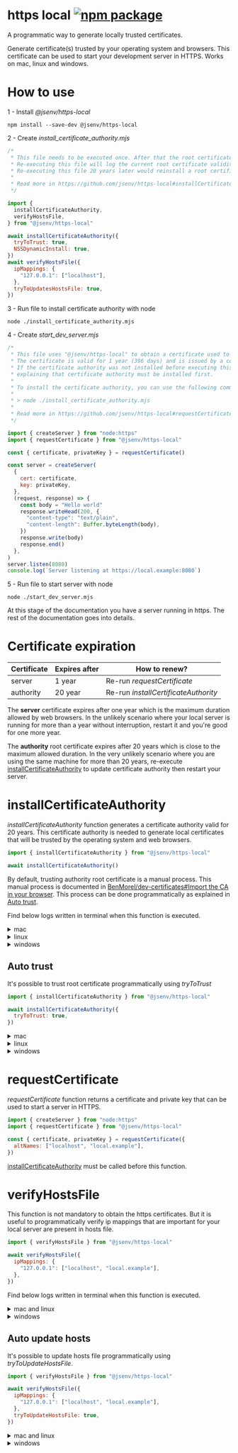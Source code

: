 # https local [![npm package](https://img.shields.io/npm/v/@jsenv/https-local.svg?logo=npm&label=package)](https://www.npmjs.com/package/@jsenv/https-local)

A programmatic way to generate locally trusted certificates.

Generate certificate(s) trusted by your operating system and browsers.
This certificate can be used to start your development server in HTTPS.
Works on mac, linux and windows.

# How to use

1 - Install _@jsenv/https-local_

```console
npm install --save-dev @jsenv/https-local
```

2 - Create _install_certificate_authority.mjs_

```js
/*
 * This file needs to be executed once. After that the root certificate is valid for 20 years.
 * Re-executing this file will log the current root certificate validity and trust status.
 * Re-executing this file 20 years later would reinstall a root certificate and re-trust it.
 *
 * Read more in https://github.com/jsenv/https-local#installCertificateAuthority
 */

import {
  installCertificateAuthority,
  verifyHostsFile,
} from "@jsenv/https-local"

await installCertificateAuthority({
  tryToTrust: true,
  NSSDynamicInstall: true,
})
await verifyHostsFile({
  ipMappings: {
    "127.0.0.1": ["localhost"],
  },
  tryToUpdatesHostsFile: true,
})
```

3 - Run file to install certificate authority with node

```console
node ./install_certificate_authority.mjs
```

4 - Create _start_dev_server.mjs_

```js
/*
 * This file uses "@jsenv/https-local" to obtain a certificate used to start a server in https.
 * The certificate is valid for 1 year (396 days) and is issued by a certificate authority trusted on this machine.
 * If the certificate authority was not installed before executing this file, an error is thrown
 * explaining that certificate authority must be installed first.
 *
 * To install the certificate authority, you can use the following command
 *
 * > node ./install_certificate_authority.mjs
 *
 * Read more in https://github.com/jsenv/https-local#requestCertificate
 */

import { createServer } from "node:https"
import { requestCertificate } from "@jsenv/https-local"

const { certificate, privateKey } = requestCertificate()

const server = createServer(
  {
    cert: certificate,
    key: privateKey,
  },
  (request, response) => {
    const body = "Hello world"
    response.writeHead(200, {
      "content-type": "text/plain",
      "content-length": Buffer.byteLength(body),
    })
    response.write(body)
    response.end()
  },
)
server.listen(8080)
console.log(`Server listening at https://local.example:8080`)
```

5 - Run file to start server with node

```console
node ./start_dev_server.mjs
```

At this stage of the documentation you have a server running in https.
The rest of the documentation goes into details.

# Certificate expiration

| Certificate | Expires after | How to renew?                        |
| ----------- | ------------- | ------------------------------------ |
| server      | 1 year        | Re-run _requestCertificate_          |
| authority   | 20 year       | Re-run _installCertificateAuthority_ |

The **server** certificate expires after one year which is the maximum duration allowed by web browsers. In the unlikely scenario where your local server is running for more than a year without interruption, restart it and you're good for one more year.

The **authority** root certificate expires after 20 years which is close to the maximum allowed duration. In the very unlikely scenario where you are using the same machine for more than 20 years, re-execute [installCertificateAuthority](#installCertificateAuthority) to update certificate authority then restart your server.

# installCertificateAuthority

_installCertificateAuthority_ function generates a certificate authority valid for 20 years.
This certificate authority is needed to generate local certificates that will be trusted by the operating system and web browsers.

```js
import { installCertificateAuthority } from "@jsenv/https-local"

await installCertificateAuthority()
```

By default, trusting authority root certificate is a manual process. This manual process is documented in [BenMorel/dev-certificates#Import the CA in your browser](https://github.com/BenMorel/dev-certificates/tree/c10cd68945da772f31815b7a36721ddf848ff3a3#import-the-ca-in-your-browser). This process can be done programmatically as explained in [Auto trust](#Auto-trust).

Find below logs written in terminal when this function is executed.

<details>
  <summary>mac</summary>

```console
> node ./install_certificate_authority.mjs

ℹ authority root certificate not found in filesystem
Generating authority root certificate with a validity of 20 years...
✔ authority root certificate written at /Users/dmail/https_local/http_local_root_certificate.crt
ℹ You should add root certificate to mac keychain
ℹ You should add root certificate to firefox
```

_second execution logs_

```console
> node ./install_certificate_authority.mjs

✔ authority root certificate found in filesystem
Checking certificate validity...
✔ certificate still valid for 19 years
Detect if certificate attributes have changed...
✔ certificate attributes are the same
Check if certificate is in mac keychain...
ℹ certificate not found in mac keychain
Check if certificate is in firefox...
ℹ certificate not found in firefox
```

</details>

<details>
  <summary>linux</summary>

```console
> node ./install_certificate_authority.mjs

ℹ authority root certificate not found in filesystem
Generating authority root certificate with a validity of 20 years...
✔ authority root certificate written at /home/dmail/.config/https_local/https_local_root_certificate.crt
ℹ You should add certificate to linux
ℹ You should add certificate to chrome
ℹ You should add certificate to firefox
```

_second execution logs_

```console
> node ./install_certificate_authority.mjs

✔ authority root certificate found in filesystem
Checking certificate validity...
✔ certificate still valid for 19 years
Detect if certificate attributes have changed...
✔ certificate attributes are the same
Check if certificate is in linux...
ℹ certificate in linux is outdated
Check if certificate is in chrome...
ℹ certificate not found in chrome
Check if certificate is in firefox...
ℹ certificate not found in firefox
```

</details>

<details>
  <summary>windows</summary>

```console
> node ./install_certificate_authority.mjs

ℹ authority root certificate not found in filesystem
Generating authority root certificate with a validity of 20 years...
✔ authority root certificate written at C:\Users\Dmail\AppData\Local\https_local\https_local_root_certificate.crt
ℹ You should add certificate to windows
ℹ You should add certificate to firefox
```

_second execution logs_

```console
> node ./install_certificate_authority.mjs

✔ authority root certificate found in filesystem
Checking certificate validity...
✔ certificate still valid for 19 years
Detect if certificate attributes have changed...
✔ certificate attributes are the same
Check if certificate is trusted by windows...
ℹ certificate is not trusted by windows
Check if certificate is trusted by firefox...
ℹ unable to detect if certificate is trusted by firefox (not implemented on windows)
```

</details>

## Auto trust

It's possible to trust root certificate programmatically using _tryToTrust_

```js
import { installCertificateAuthority } from "@jsenv/https-local"

await installCertificateAuthority({
  tryToTrust: true,
})
```

<details>
  <summary>mac</summary>

```console
> node ./install_certificate_authority.mjs

ℹ authority root certificate not found in filesystem
Generating authority root certificate with a validity of 20 years...
✔ authority root certificate written at /Users/dmail/https_local/https_local_root_certificate.crt
Adding certificate to mac keychain...
❯ sudo security add-trusted-cert -d -r trustRoot -k /Library/Keychains/System.keychain "/Users/dmail/https_local/https_local_root_certificate.crt"
Password:
✔ certificate added to mac keychain
Adding certificate to firefox...
✔ certificate added to Firefox
```

_second execution logs_

```console
> node ./install_certificate_authority.mjs

✔ authority root certificate found in filesystem
Checking certificate validity...
✔ certificate still valid for 19 years
Detect if certificate attributes have changed...
✔ certificate attributes are the same
Check if certificate is in mac keychain...
✔ certificate found in mac keychain
Check if certificate is in Firefox...
✔ certificate found in Firefox
```

</details>

<details>
  <summary>linux</summary>

```console
> node ./install_certificate_authority.mjs

✔ authority root certificate found in filesystem
Checking certificate validity...
✔ certificate still valid for 19 years
Detect if certificate attributes have changed...
✔ certificate attributes are the same
Check if certificate is in linux...
ℹ certificate not in linux
Adding certificate to linux...
❯ sudo /bin/cp -f "/home/dmail/.config/https_local/https_local_root_certificate.crt" /usr/local/share/ca-certificates/https_local_root_certificate.crt
[sudo] Password for dmail :
❯ sudo update-ca-certificates
✔ certificate added to linux
Check if certificate is in chrome...
ℹ certificate not found in chrome
Adding certificate to chrome...
✔ certificate added to chrome
Check if certificate is in firefox...
ℹ certificate not found in firefox
Adding certificate to firefox...
✔ certificate added to firefox
```

_second execution logs_

```console
> node ./install_certificate_authority.mjs

✔ authority root certificate found in filesystem
Checking certificate validity...
✔ certificate still valid for 19 years
Detect if certificate attributes have changed...
✔ certificate attributes are the same
Check if certificate is in linux...
✔ certificate found in linux
Check if certificate is in chrome...
✔ certificate found in chrome
Check if certificate is in firefox...
✔ certificate found in firefox
```

</details>

<details>
  <summary>windows</summary>

```console
> node ./install_certificate_authority.mjs

✔ authority root certificate found in filesystem
Checking certificate validity...
✔ certificate still valid for 19 years
Detect if certificate attributes have changed...
✔ certificate attributes are the same
Check if certificate is trusted by windows...
ℹ certificate not trusted by windows
Adding certificate to windows...
❯ certutil -addstore -user root C:\Users\Dmail\AppData\Local\https_local\https_local_root_certificate.crt
✔ certificate added to windows
Check if certificate is trusted by firefox...
ℹ unable to detect if certificate is trusted by firefox (not implemented on windows)
```

_second execution logs_

```console
> node ./install_certificate_authority.mjs

✔ authority root certificate found in filesystem
Checking certificate validity...
✔ certificate still valid for 19 years
Detect if certificate attributes have changed...
✔ certificate attributes are the same
Check if certificate is trusted by windows...
✔ certificate trusted by windows
Check if certificate is trusted by firefox...
ℹ unable to detect if certificate is trusted by firefox (not implemented on windows)
```

</details>

# requestCertificate

_requestCertificate_ function returns a certificate and private key that can be used to start a server in HTTPS.

```js
import { createServer } from "node:https"
import { requestCertificate } from "@jsenv/https-local"

const { certificate, privateKey } = requestCertificate({
  altNames: ["localhost", "local.example"],
})
```

[installCertificateAuthority](#installCertificateAuthority) must be called before this function.

# verifyHostsFile

This function is not mandatory to obtain the https certificates.
But it is useful to programmatically verify ip mappings that are important for your local server are present in hosts file.

```js
import { verifyHostsFile } from "@jsenv/https-local"

await verifyHostsFile({
  ipMappings: {
    "127.0.0.1": ["localhost", "local.example"],
  },
})
```

Find below logs written in terminal when this function is executed.

<details>
  <summary>mac and linux</summary>

```console
> node ./verify_hosts.mjs

Check hosts file content...
⚠ 1 mapping is missing in hosts file
--- hosts file path ---
/etc/hosts
--- line(s) to add ---
127.0.0.1 localhost local.example
```

</details>

<details>
  <summary>windows</summary>

```console
> node ./verify_hosts.mjs

Check hosts file content...
⚠ 1 mapping is missing in hosts file
--- hosts file path ---
C:\\Windows\\System32\\Drivers\\etc\\hosts
--- line(s) to add ---
127.0.0.1 localhost local.example
```

</details>

## Auto update hosts

It's possible to update hosts file programmatically using _tryToUpdateHostsFile_.

```js
import { verifyHostsFile } from "@jsenv/https-local"

await verifyHostsFile({
  ipMappings: {
    "127.0.0.1": ["localhost", "local.example"],
  },
  tryToUpdateHostsFile: true,
})
```

<details>
  <summary>mac and linux</summary>

```console
Check hosts file content...
ℹ 1 mapping is missing in hosts file
Adding 1 mapping(s) in hosts file...
❯ echo "127.0.0.1 local.example" | sudo tee -a /etc/hosts
Password:
✔ mappings added to hosts file
```

_Second execution logs_

```console
> node ./verify_hosts.mjs

Check hosts file content...
✔ all ip mappings found in hosts file
```

</details>

<details>
  <summary>windows</summary>

```console
Check hosts file content...
ℹ 1 mapping is missing in hosts file
Adding 1 mapping(s) in hosts file...
❯ (echo 127.0.0.1 local.example) >> C:\\Windows\\System32\\Drivers\\etc\\hosts
Password:
✔ mappings added to hosts file
```

_Second execution logs_

```console
> node ./verify_hosts.mjs

Check hosts file content...
✔ all ip mappings found in hosts file
```

</details>

